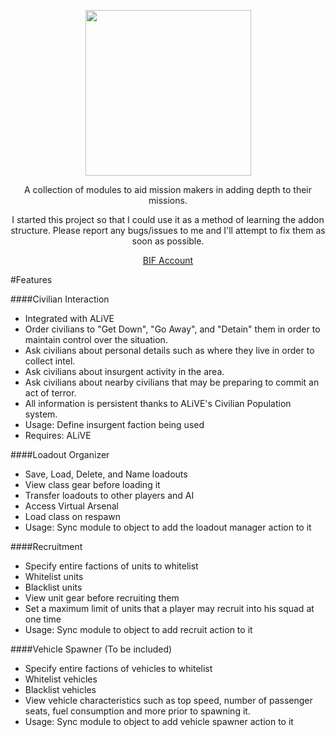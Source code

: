 <p align="center">
    <img src="https://github.com/SpyderBlack723/SpyderAddons/blob/develop/images/LogoOfficial.png" width="265">
</p>

<p align="center">
A collection of modules to aid mission makers in adding depth to their missions.
</p>
<p align="center">
I started this project so that I could use it as a method of learning the addon structure. Please report any bugs/issues to me and I'll attempt to fix them as soon as possible.
</p>

<p align="center">
     <a href="https://forums.bistudio.com/user/802166-spyderblack723">BIF Account</a></strong></sup>
</p>

#Features

####Civilian Interaction
  - Integrated with ALiVE
  - Order civilians to "Get Down", "Go Away", and "Detain" them in order to maintain control over the situation.
  - Ask civilians about personal details such as where they live in order to collect intel.
  - Ask civilians about insurgent activity in the area.
  - Ask civilians about nearby civilians that may be preparing to commit an act of terror.
  - All information is persistent thanks to ALiVE's Civilian Population system.
   - Usage: Define insurgent faction being used
   - Requires: ALiVE

####Loadout Organizer
  - Save, Load, Delete, and Name loadouts
  - View class gear before loading it
  - Transfer loadouts to other players and AI
  - Access Virtual Arsenal
  - Load class on respawn
   - Usage: Sync module to object to add the loadout manager action to it

####Recruitment
  - Specify entire factions of units to whitelist
  - Whitelist units
  - Blacklist units
  - View unit gear before recruiting them
  - Set a maximum limit of units that a player may recruit into his squad at one time
   - Usage: Sync module to object to add recruit action to it

####Vehicle Spawner (To be included)
 - Specify entire factions of vehicles to whitelist
 - Whitelist vehicles
 - Blacklist vehicles
 - View vehicle characteristics such as top speed, number of passenger seats, fuel consumption and more prior to spawning it.
  - Usage: Sync module to object to add vehicle spawner action to it
